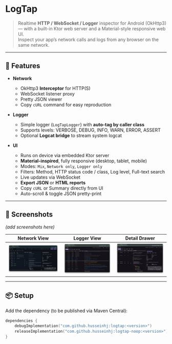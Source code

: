 # LogTap

> Realtime **HTTP / WebSocket / Logger** inspector for Android (OkHttp3) — with a built-in Ktor web server and a Material-style responsive web UI.  
> Inspect your app’s network calls and logs from any browser on the same network.

---

## 🚀 Features

- **Network**
    - OkHttp3 **Interceptor** for HTTP(S)
    - WebSocket listener proxy
    - Pretty JSON viewer
    - Copy `cURL` command for easy reproduction

- **Logger**
    - Simple logger (`LogTapLogger`) with **auto-tag by caller class**
    - Supports levels: VERBOSE, DEBUG, INFO, WARN, ERROR, ASSERT
    - Optional **Logcat bridge** to stream system logcat

- **UI**
    - Runs on device via embedded Ktor server
    - **Material-inspired**, fully responsive (desktop, tablet, mobile)
    - Modes: `Mix`, `Network only`, `Logger only`
    - Filters: Method, HTTP status code / class, Log level, Full-text search
    - Live updates via WebSocket
    - **Export JSON** or **HTML reports**
    - Copy `cURL` or Summary directly from UI
    - Auto-scroll & toggle JSON pretty-print

---

## 📸 Screenshots

_(add screenshots here)_

| Network View | Logger View | Detail Drawer |
|--------------|-------------|---------------|
| ![Network screenshot](docs/screenshot-network.png) | ![Logger screenshot](docs/screenshot-logger.png) | ![Drawer screenshot](docs/screenshot-drawer.png) |

---

## 📦 Setup

Add the dependency (to be published via Maven Central):

```kotlin
dependencies {
    debugImplementation("com.github.husseinhj:logtap:<version>")
    releaseImplementation("com.github.husseinhj:logtap-noop:<version>")
}
